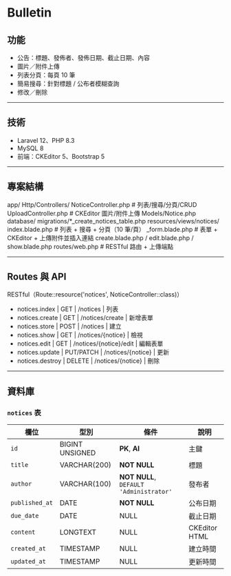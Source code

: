 # Bulletin

## 功能

- 公告：標題、發佈者、發佈日期、截止日期、內容
- 圖片／附件上傳
- 列表分頁：每頁 10 筆
- 簡易搜尋：針對標題 / 公布者模糊查詢
- 修改／刪除

---

## 技術

- Laravel 12、PHP 8.3
- MySQL 8
- 前端：CKEditor 5、Bootstrap 5

---

## 專案結構

app/
  Http/Controllers/
    NoticeController.php      # 列表/搜尋/分頁/CRUD
    UploadController.php      # CKEditor 圖片/附件上傳
  Models/Notice.php
database/
  migrations/*_create_notices_table.php
resources/views/notices/
  index.blade.php             # 列表 + 搜尋 + 分頁（10 筆/頁）
  _form.blade.php             # 表單 + CKEditor + 上傳附件並插入連結
  create.blade.php / edit.blade.php / show.blade.php
routes/web.php                # RESTful 路由 + 上傳端點

---

## Routes 與 API

RESTful（Route::resource('notices', NoticeController::class)）
- notices.index   | GET        | /notices                   | 列表
- notices.create  | GET        | /notices/create            | 新增表單
- notices.store   | POST       | /notices                   | 建立
- notices.show    | GET        | /notices/{notice}          | 檢視
- notices.edit    | GET        | /notices/{notice}/edit     | 編輯表單
- notices.update  | PUT/PATCH  | /notices/{notice}          | 更新
- notices.destroy | DELETE     | /notices/{notice}          | 刪除

---

## 資料庫

### `notices` 表

| 欄位           | 型別               | 條件                                     | 說明             |
|----------------|--------------------|---------------------------------------------|------------------|
| `id`           | BIGINT UNSIGNED    | **PK**, **AI**                              | 主鍵             |
| `title`        | VARCHAR(200)       | **NOT NULL**                                 | 標題             |
| `author`       | VARCHAR(100)       | **NOT NULL**, `DEFAULT 'Administrator'`     | 發布者           |
| `published_at` | DATE               | **NOT NULL**                                 | 公布日期         |
| `due_date`     | DATE               | NULL                                         | 截止日期         |
| `content`      | LONGTEXT           | NULL                                         | CKEditor HTML    |
| `created_at`   | TIMESTAMP          | NULL                                         | 建立時間         |
| `updated_at`   | TIMESTAMP          | NULL                                         | 更新時間         |

